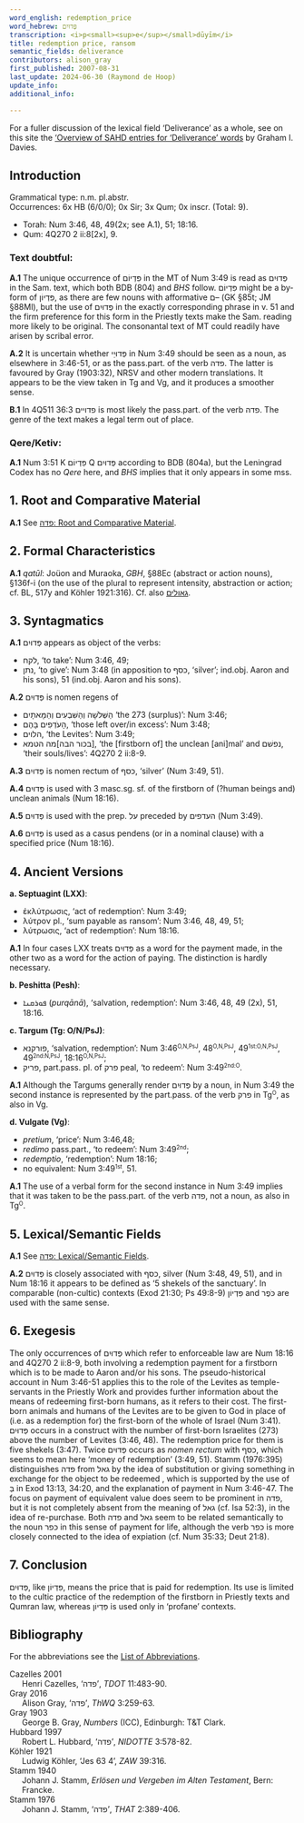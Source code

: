```yaml
---
word_english: redemption_price   
word_hebrew: פְּדוּיִם    
transcription: <i>p<small><sup>e</sup></small>dūyīm</i>     
title: redemption price, ransom   
semantic_fields: deliverance   
contributors: alison_gray        
first_published: 2007-08-31   
last_update: 2024-06-30 (Raymond de Hoop)   
update_info:  
additional_info:   

--- 
```


For a fuller discussion of the lexical field ‘Deliverance’ as a whole, see on this site the 
<a href="/sahd/miscellaneous/overview_deliverance/">‘Overview
of SAHD entries for ‘Deliverance’ words</a> by Graham I. Davies.


## Introduction

Grammatical type: n.m. pl.abstr.  
Occurrences: 6x HB (6/0/0); 0x Sir; 3x Qum; 0x inscr. (Total: 9).

* Torah: Num 3:46, 48, 49(2x; see A.1), 51; 18:16.
* Qum: 4Q270 2 ii:8[2x], 9.

### Text doubtful:

<b>A.1</b> The unique occurrence of  <span dir="rtl">פִּדְיוֹם</span> in the MT of Num 3:49 is read as
<span dir="rtl">פְּדוּיִם</span> in the Sam. text, which both BDB (804) and <i>BHS</i> follow.
<span dir="rtl">פִּדְיוֹם</span> might be a by-form of  <span dir="rtl">פִּדְיוֹן</span>, as there are few nouns with afformative <span dir="rtl">ם</span>– (GK §85t; JM §88Ml), but the use of <span dir="rtl">פְּדוּיִם</span> in the exactly corresponding phrase in v. 51 and the firm preference for this form in the Priestly texts make the Sam. reading more likely to be original. The consonantal text of MT could readily have arisen by scribal error.

<b>A.2</b> It is uncertain whether <span dir="rtl">פְּדוּיֵי</span> in Num 3:49 should be seen as a
noun, as elsewhere in 3:46-51, or as the pass.part. of the verb <span dir="rtl">פדה</span>. The latter is favoured by Gray (1903:32), NRSV and other modern
translations. It appears to be the view taken in Tg and Vg, and it produces a smoother sense.

<b>B.1</b> In 4Q511 36:3 <span dir="rtl">פדויים</span> is most likely the pass.part. of the verb <span dir="rtl">פדה</span>. The genre of the text makes a legal term out of place.

### Qere/Ketiv:

<b>A.1</b> Num 3:51 K <span dir="rtl">פִּדְיוֹם</span> Q  <span dir="rtl">פְּדוּיִם</span> according to BDB (804a), but the Leningrad Codex has no <i>Qere</i> here, and <i>BHS</i> implies that it only appears in some mss.

## 1. Root and Comparative Material

<b>A.1</b> See 
<a href="/sahd/words/to_liberate/#1-root-and-comparative-materix§al"><span dir="rtl">פדה</span>: Root and Comparative Material</a>.

## 2. Formal Characteristics

<b>A.1</b> <i>qatūl</i>: Joüon and Muraoka, <i>GBH</i>, §88Ec (abstract or action nouns),
§136f-i (on the use of the plural to represent intensity, abstraction or action; cf. BL, 517y and Köhler 1921:316). Cf. also 
<a href="/sahd/words/redemption/"><span dir="rtl">גאולים</span></a>.

## 3. Syntagmatics

<b>A.1</b>  <span dir="rtl">פְּדוּיִם</span> appears as object of the verbs: 

* <span dir="rtl">לקח</span>, ‘to take’: Num 3:46, 49;
* <span dir="rtl">נתן</span>, ‘to give’: Num 3:48 (in apposition to <span dir="rtl">כסף</span>, ‘silver’; ind.obj. Aaron and his sons), 51 (ind.obj. Aaron and his sons).

<b>A.2</b>  <span dir="rtl">פְּדוּיִם</span> is nomen regens of 

* <span dir="rtl">הַשְּׁלֹשָׁה וְהַשִּׁבְעִים וְהַמָּאתָיִם</span>  ‘the 273 (surplus)’: Num 3:46; 
* <span dir="rtl">הָעֹדְפִים בָּהֶם</span>, ‘those left over/in excess’: Num 3:48; 
* <span dir="rtl">הלוים</span>, ‘the Levites’: Num 3:49; 
* <span dir="rtl">[בכור הבה]מה הטמא</span>, ‘the [firstborn of] the unclean [ani]mal’ and  <span dir="rtl">נפשׁם</span>, ‘their souls/lives’: 4Q270 2 ii:8-9.

<b>A.3</b>  <span dir="rtl">פְּדוּיִם</span> is nomen rectum of <span dir="rtl">כסף</span>, ‘silver’ (Num 3:49, 51).

<b>A.4</b>  <span dir="rtl">פְּדוּיִם</span> is used with 3 masc.sg. sf. of the firstborn of (?human beings and) unclean animals (Num 18:16).

<b>A.5</b>  <span dir="rtl">פְּדוּיִם</span> is used with the prep. <span dir="rtl">על</span> preceded by <span dir="rtl">העדפים</span> (Num 3:49).

<b>A.6</b>  <span dir="rtl">פְּדוּיִם</span> is used as a casus pendens (or in a nominal clause) with a specified price (Num 18:16).

## 4. Ancient Versions

<b>a. Septuagint (LXX)</b>:

* ἐκλύτρωσις, ‘act of redemption’: Num 3:49;
* λύτρον pl., ‘sum payable as ransom’: Num 3:46, 48, 49, 51;
* λύτρωσις, ‘act of redemption’: Num 18:16.

<b>A.1</b> In four cases LXX treats <span dir="rtl">פְּדוּיִם</span> as a word for the payment made, in the other two as a word for the action of paying. The distinction is hardly necessary.

<b>b. Peshitta (Pesh)</b>:

* <span dir="rtl">ܦܘܪܩܢܐ</span> (<i>purqānā</i>), ‘salvation, redemption’: Num 3:46, 48, 49 (2x), 51, 18:16.

<b>c. Targum (Tg: O/N/PsJ)</b>:

* <span dir="rtl">פורקנא</span>, ‘salvation, redemption’: 
Num 3:46<small><sup>O,N,PsJ</sup></small>, 
48<small><sup>O,N,PsJ</sup></small>, 
49<small><sup>1st:O,N,PsJ</sup></small>, 
49<small><sup>2nd:N,PsJ</sup></small>, 
18:16<small><sup>O,N,PsJ</sup></small>;
* <span dir="rtl">פריק</span>, part.pass. pl. of <span dir="rtl">פרק</span> peal, ‘to redeem’: Num 3:49<small><sup>2nd:O</sup></small>.

<b>A.1</b> Although the Targums generally render <span dir="rtl">פְּדוּיִם</span> by a noun, in Num 3:49 the second instance is represented by the part.pass. of the verb <span dir="rtl">פרק</span> in Tg<small><sup>O</sup></small>, as also in Vg.

<b>d. Vulgate (Vg)</b>:

* <i>pretium</i>, ‘price’: Num 3:46,48;
* <i>redimo</i> pass.part., ‘to redeem’: Num 3:49<small><sup>2nd</sup></small>;
* <i>redemptio</i>, ‘redemption’: Num 18:16;
* no equivalent: Num 3:49<small><sup>1st</sup></small>, 51.

<b>A.1</b> The use of a verbal form for the second instance in Num 3:49 implies that it was taken to be the pass.part. of the verb  <span dir="rtl">פדה</span>, not a noun, as also in Tg<small><sup>O</sup></small>.

## 5. Lexical/Semantic Fields

<b>A.1</b> See <a href="/sahd/words/to_liberate/#5-lexicalsemantic-fields"><span dir="rtl">פדה</span>: Lexical/Semantic Fields</a>.

<b>A.2</b>  <span dir="rtl">פְּדוּיִם</span> is closely associated with <span dir="rtl">כסף</span>, silver (Num 3:48, 49, 51), and in Num 18:16 it appears to be defined as ‘5 shekels of the sanctuary’. In comparable (non-cultic) contexts (Exod 21:30; Ps 49:8-9) <span dir="rtl">פִּדְיוֹן</span> and <span dir="rtl">כֹּפֶר</span> are used with the same sense.

## 6. Exegesis

The only occurrences of <span dir="rtl">פְּדוּיִם</span> which refer to enforceable law are Num 18:16 and 4Q270 2 ii:8-9, both involving a redemption payment for a firstborn which is to be made to Aaron and/or his sons. The pseudo-historical account in Num 3:46-51 applies this to the role of the Levites as temple-servants in the Priestly Work and provides further information about the means of redeeming first-born humans, as it refers
to their cost. The first-born animals and humans of the Levites are to be given to God in place of (i.e. as a redemption for) the first-born of the whole of Israel (Num 3:41). <span dir="rtl">פְּדוּיִם</span> occurs in a construct with the number of first-born Israelites (273) above the number of Levites (3:46, 48). The redemption price for them is five shekels (3:47). Twice <span dir="rtl">פְּדוּיִם</span> occurs as <i>nomen rectum</i> with <span dir="rtl">כסף</span>, which seems to mean here ‘money of redemption’ (3:49, 51). Stamm (1976:395) distinguishes <span dir="rtl">פדה</span> from <span dir="rtl">גאל</span> by the idea of substitution or giving something in exchange for the object to be redeemed , which is supported by the use of <span dir="rtl">בְּ</span> in Exod 13:13, 34:20, and the explanation of payment in Num 3:46-47. The focus on payment of equivalent value does seem to be prominent in  <span dir="rtl">פדה</span>, but it is not completely absent from the meaning of <span dir="rtl">גאל</span> (cf. Isa 52:3), in the idea of re-purchase. Both <span dir="rtl">פדה</span> and <span dir="rtl">גאל</span> seem to be related semantically to the noun <span dir="rtl">כפר</span> in this sense of payment for life, although the verb <span dir="rtl">כפר</span> is more closely connected to the idea of expiation (cf. Num
35:33; Deut 21:8).

## 7. Conclusion

<span dir="rtl">פְּדוּיִם</span>, like <span dir="rtl">פִּדְיוֹן</span>, means the price that is paid for redemption. Its use is limited to the cultic practice of the redemption of the firstborn in Priestly texts and Qumran law, whereas <span dir="rtl">פִּדְיוֹן</span> is used
only in ‘profane’ contexts.

## Bibliography

For the abbreviations see the 
<a href="/sahd/store/abbreviations/">List of Abbreviations</a>.

<div style="padding-left: 22px; text-indent: -22px;">
Cazelles 2001<br>
Henri Cazelles, ‘<span dir="rtl">פדה</span>’, <i>TDOT</i> 11:483-90.
</div>

<div style="padding-left: 22px; text-indent: -22px;">
Gray 2016<br>
Alison Gray, ‘<span dir="rtl">פדה</span>’, <i>ThWQ</i> 3:259-63.
</div>

<div style="padding-left: 22px; text-indent: -22px;">
Gray 1903<br>
George B. Gray, <i>Numbers</i> (ICC), Edinburgh: T&T Clark.
</div>

<div style="padding-left: 22px; text-indent: -22px;">
Hubbard 1997<br>
Robert L. Hubbard, ‘<span dir="rtl">פדה</span>’, <i>NIDOTTE</i> 3:578-82.
</div>

<div style="padding-left: 22px; text-indent: -22px;">
Köhler 1921<br>
Ludwig Köhler, ‘Jes 63 4’, <i>ZAW</i> 39:316.
</div>

<div style="padding-left: 22px; text-indent: -22px;">
Stamm 1940<br>
Johann J. Stamm, <i>Erlösen und Vergeben im Alten Testament</i>, Bern: Francke.
</div>

<div style="padding-left: 22px; text-indent: -22px;">
Stamm 1976<br>
Johann J. Stamm, ‘<span dir="rtl">פדה</span>’, <i>THAT</i> 2:389-406.
</div>

